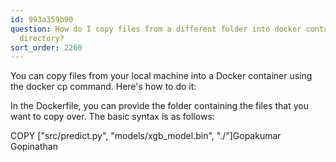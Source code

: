 ```yaml
---
id: 993a359b90
question: How do I copy files from a different folder into docker container’s working
  directory?
sort_order: 2260
---
```


You can copy files from your local machine into a Docker container using the docker cp command. Here's how to do it:

In the Dockerfile, you can provide the folder containing the files that you want to copy over. The basic syntax is as follows:

COPY ["src/predict.py", "models/xgb_model.bin", "./"]Gopakumar Gopinathan

